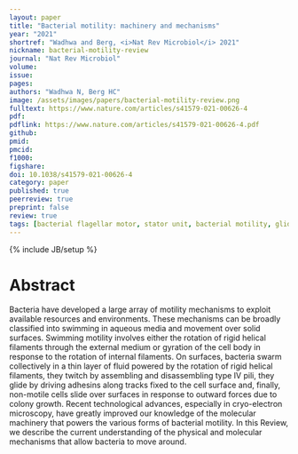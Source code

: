 ```yaml
---
layout: paper
title: "Bacterial motility: machinery and mechanisms"
year: "2021"
shortref: "Wadhwa and Berg, <i>Nat Rev Microbiol</i> 2021"
nickname: bacterial-motility-review
journal: "Nat Rev Microbiol"
volume: 
issue: 
pages: 
authors: "Wadhwa N, Berg HC"
image: /assets/images/papers/bacterial-motility-review.png
fulltext: https://www.nature.com/articles/s41579-021-00626-4
pdf: 
pdflink: https://www.nature.com/articles/s41579-021-00626-4.pdf
github: 
pmid: 
pmcid: 
f1000: 
figshare: 
doi: 10.1038/s41579-021-00626-4
category: paper
published: true
peerreview: true
preprint: false
review: true
tags: [bacterial flagellar motor, stator unit, bacterial motility, gliding, swimming, cryo-electron microscopy, twitching, swarming, sliding]
---
```

{% include JB/setup %}

# Abstract 

Bacteria have developed a large array of motility mechanisms to exploit available resources and environments. These mechanisms can be broadly classified into swimming in aqueous media and movement over solid surfaces. Swimming motility involves either the rotation of rigid helical filaments through the external medium or gyration of the cell body in response to the rotation of internal filaments. On surfaces, bacteria swarm collectively in a thin layer of fluid powered by the rotation of rigid helical filaments, they twitch by assembling and disassembling type IV pili, they glide by driving adhesins along tracks fixed to the cell surface and, finally, non-motile cells slide over surfaces in response to outward forces due to colony growth. Recent technological advances, especially in cryo-electron microscopy, have greatly improved our knowledge of the molecular machinery that powers the various forms of bacterial motility. In this Review, we describe the current understanding of the physical and molecular mechanisms that allow bacteria to move around.